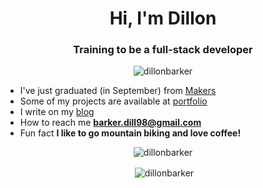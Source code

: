 <center>
<h1 align="center">Hi, I'm Dillon</h1>
<h3 align="center">Training to be a full-stack developer</h3>

<p align="center"> <img src="https://komarev.com/ghpvc/?username=dillonbarker" alt="dillonbarker" /> </p>

<div align="left">
  
- I've just graduated (in September) from [Makers](https://makers.tech/)
- Some of my projects are available at [portfolio](https://dillonbarker.github.io/)
- I write on my [blog](https://dillonbarker.github.io/blog/)
- How to reach me **barker.dill98@gmail.com**
- Fun fact **I like to go mountain biking and love coffee!**

</div>

<p><img align="center" src="https://github-readme-stats.vercel.app/api/top-langs/?username=dillonbarker&layout=compact&hide=html" alt="dillonbarker" /></p>

<p>&nbsp;<img align="center" src="https://github-readme-stats.vercel.app/api?username=dillonbarker&show_icons=true" alt="dillonbarker" /></p>
</center>
